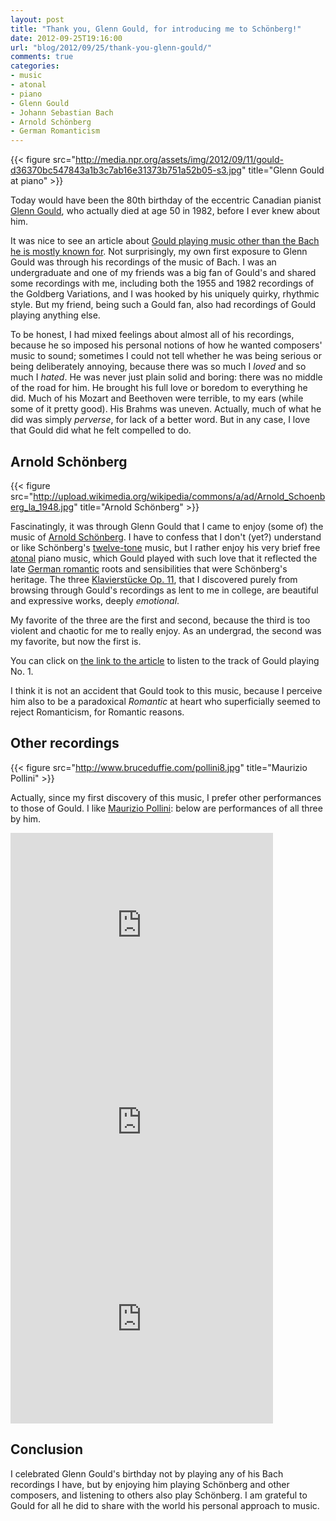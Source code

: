 ```yaml
---
layout: post
title: "Thank you, Glenn Gould, for introducing me to Schönberg!"
date: 2012-09-25T19:16:00
url: "blog/2012/09/25/thank-you-glenn-gould/"
comments: true
categories: 
- music
- atonal
- piano
- Glenn Gould
- Johann Sebastian Bach
- Arnold Schönberg
- German Romanticism
---
```

{{< figure src="http://media.npr.org/assets/img/2012/09/11/gould-d36370bc547843a1b3c7ab16e31373b751a52b05-s3.jpg" title="Glenn Gould at piano" >}}

Today would have been the 80th birthday of the eccentric Canadian pianist [Glenn Gould](http://en.wikipedia.org/wiki/Glenn_Gould), who actually died at age 50 in 1982, before I ever knew about him.

It was nice to see an article about [Gould playing music other than the Bach he is mostly known for](http://www.npr.org/blogs/deceptivecadence/2012/09/25/160957849/glenn-gould-beyond-bachs-goldberg-variations). Not surprisingly, my own first exposure to Glenn Gould was through his recordings of the music of Bach. I was an undergraduate and one of my friends was a big fan of Gould's and shared some recordings with me, including both the 1955 and 1982 recordings of the Goldberg Variations, and I was hooked by his uniquely quirky, rhythmic style. But my friend, being such a Gould fan, also had recordings of Gould playing anything else.

To be honest, I had mixed feelings about almost all of his recordings, because he so imposed his personal notions of how he wanted composers' music to sound; sometimes I could not tell whether he was being serious or being deliberately annoying, because there was so much I *loved* and so much I *hated*. He was never just plain solid and boring: there was no middle of the road for him. He brought his full love or boredom to everything he did. Much of his Mozart and Beethoven were terrible, to my ears (while some of it pretty good). His Brahms was uneven. Actually, much of what he did was simply *perverse*, for lack of a better word. But in any case, I love that Gould did what he felt compelled to do.

## Arnold Schönberg

{{< figure src="http://upload.wikimedia.org/wikipedia/commons/a/ad/Arnold_Schoenberg_la_1948.jpg" title="Arnold Schönberg" >}}

Fascinatingly, it was through Glenn Gould that I came to enjoy (some of) the music of [Arnold Schönberg](http://en.wikipedia.org/wiki/Arnold_Schoenberg). I have to confess that I don't (yet?) understand or like Schönberg's [twelve-tone](http://en.wikipedia.org/wiki/Twelve-tone_technique) music, but I rather enjoy his very brief free [atonal](http://en.wikipedia.org/wiki/Atonality) piano music, which Gould played with such love that it reflected the late [German romantic](http://en.wikipedia.org/wiki/German_Romanticism) roots and sensibilities that were Schönberg's heritage. The three [Klavierstücke Op. 11](http://en.wikipedia.org/wiki/Drei_Klavierst%C3%BCcke), that I discovered purely from browsing through Gould's recordings as lent to me in college, are beautiful and expressive works, deeply *emotional*.

My favorite of the three are the first and second, because the third is too violent and chaotic for me to really enjoy. As an undergrad, the second was my favorite, but now the first is.

You can click on [the link to the article](http://www.npr.org/blogs/deceptivecadence/2012/09/25/160957849/glenn-gould-beyond-bachs-goldberg-variations) to listen to the track of Gould playing No. 1.

I think it is not an accident that Gould took to this music, because I perceive him also to be a paradoxical *Romantic* at heart who superficially seemed to reject Romanticism, for Romantic reasons.

## Other recordings

{{< figure src="http://www.bruceduffie.com/pollini8.jpg" title="Maurizio Pollini" >}}

Actually, since my first discovery of this music, I prefer other performances to those of Gould. I like [Maurizio Pollini](http://en.wikipedia.org/wiki/Maurizio_Pollini): below are performances of all three by him.

<iframe width="420" height="315" src="http://www.youtube.com/embed/DUHn7knkrLc" frameborder="0" allowfullscreen></iframe>

<iframe width="420" height="315" src="http://www.youtube.com/embed/H-j497I2DfA" frameborder="0" allowfullscreen></iframe>

<iframe width="420" height="315" src="http://www.youtube.com/embed/8vHNcNrojDM" frameborder="0" allowfullscreen></iframe>

## Conclusion

I celebrated Glenn Gould's birthday not by playing any of his Bach recordings I have, but by enjoying him playing Schönberg and other composers, and listening to others also play Schönberg. I am grateful to Gould for all he did to share with the world his personal approach to music.
